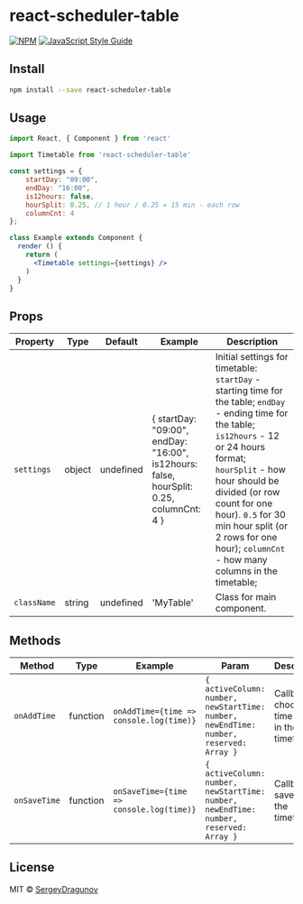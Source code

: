 # react-scheduler-table

> 

[![NPM](https://img.shields.io/npm/v/react-scheduler.svg)](https://www.npmjs.com/package/react-scheduler) [![JavaScript Style Guide](https://img.shields.io/badge/code_style-standard-brightgreen.svg)](https://standardjs.com)

## Install

```bash
npm install --save react-scheduler-table
```

## Usage

```jsx
import React, { Component } from 'react'

import Timetable from 'react-scheduler-table'

const settings = {
	startDay: "09:00",
	endDay: "16:00",
	is12hours: false,
	hourSplit: 0.25, // 1 hour / 0.25 = 15 min - each row
	columnCnt: 4
};

class Example extends Component {
  render () {
    return (
      <Timetable settings={settings} />
    )
  }
}
```

## Props

| Property    | Type   | Default   | Example                                                                                            | Description                                                                                                                                                                                                                                                                                                                       |
|-------------|--------|-----------|----------------------------------------------------------------------------------------------------|-----------------------------------------------------------------------------------------------------------------------------------------------------------------------------------------------------------------------------------------------------------------------------------------------------------------------------------|
| `settings`  | object | undefined | {   startDay: "09:00",   endDay: "16:00",   is12hours: false,   hourSplit: 0.25,    columnCnt: 4 } | Initial settings for timetable: `startDay` - starting time for the table; `endDay` - ending time for the table; `is12hours` - 12 or 24 hours format; `hourSplit` - how hour should be divided (or row count for one hour). `0.5` for 30 min hour split (or 2 rows for one hour); `columnCnt` - how many columns in the timetable; |
| `className` | string | undefined | 'MyTable'                                                                                          | Class for main component.                                                                                                                                                                                                                                                                                                         |

## Methods

| Method       | Type     | Example                                  | Param                                                                                            | Description                                          |
|--------------|----------|------------------------------------------|--------------------------------------------------------------------------------------------------|------------------------------------------------------|
| `onAddTime`  | function | `onAddTime={time => console.log(time)}`  | `{   activeColumn: number,    newStartTime: number,    newEndTime: number,    reserved: Array }` | Callback to choose any time (cell) in the timetable. |
| `onSaveTime` | function | `onSaveTime={time => console.log(time)}` | `{   activeColumn: number,    newStartTime: number,    newEndTime: number,    reserved: Array }` | Callback to save time in the timetable.              |

## License

MIT © [SergeyDragunov](https://github.com/SergeyDragunov)
